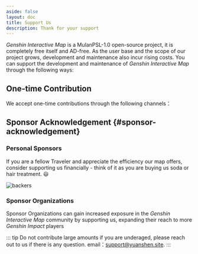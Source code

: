 ```yaml
---
aside: false
layout: doc
title: Support Us
description: Thank for your support
---
```


_Genshin Interactive Map_ is a MulanPSL-1.0 open-source project, it is completely free itself and AD-free.
As the user base and the scope of our project grows, development and maintenance also incur rising costs. You can support the development and maintenance of _Genshin Interactive Map_ through the following ways:

## One-time Contribution

We accept one-time contributions through the following channels：

<Coins />

## Sponsor Acknowledgement {#sponsor-acknowledgement}

### Personal Sponsors

If you are a fellow Traveler and appreciate the efficiency our map offers, consider supporting us financially - think of it as you are buying us soda or hair treatment. 😃

![backers](/imgs/common/backers_202347.png)

### Sponsor Organizations

Sponsor Organizations can gain increased exposure in the _Genshin Interactive Map_ community by supporting us, expanding their reach to more _Genshin Impact_ players

::: tip
Do not contribute large amounts if you are underaged, please reach out to us if there is any question. email：support@yuanshen.site.
:::
